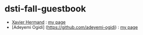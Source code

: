 # dsti-fall-guestbook

* [Xavier Hermand](https://github.com/RReivax) : [my page](pages/hermand.md)
* [Adeyemi Ogidi] (https://github.com/adeyemi-ogidi) : [my page](pages/yemi.md)
